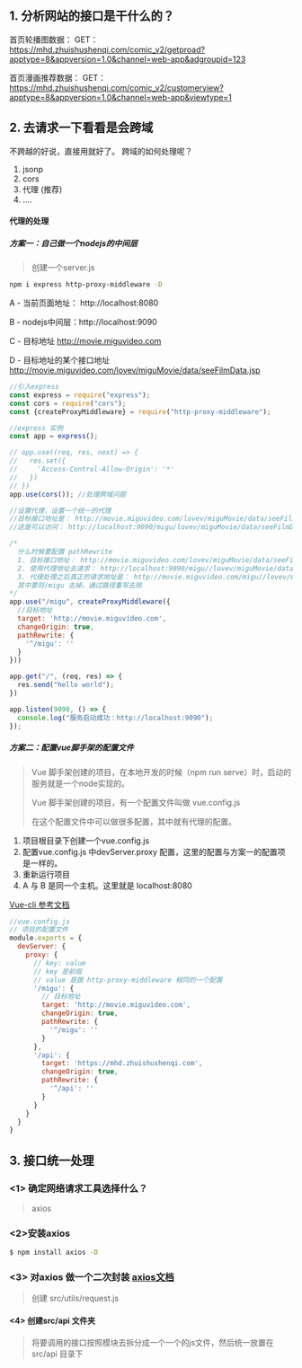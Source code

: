 ## 1. 分析网站的接口是干什么的？

首页轮播图数据：
GET：https://mhd.zhuishushenqi.com/comic_v2/getproad?apptype=8&appversion=1.0&channel=web-app&adgroupid=123

首页漫画推荐数据：
GET：https://mhd.zhuishushenqi.com/comic_v2/customerview?apptype=8&appversion=1.0&channel=web-app&viewtype=1


## 2. 去请求一下看看是会跨域
不跨越的好说，直接用就好了。
跨域的如何处理呢？

1. jsonp
2. cors
3. 代理 (推荐)
4. ....

#### 代理的处理
##### 方案一：自己做一个nodejs的中间层

> 创建一个server.js

```bash
npm i express http-proxy-middleware -D
```

A - 当前页面地址： http://localhost:8080

B - nodejs中间层：http://localhost:9090

C - 目标地址      http://movie.miguvideo.com

D - 目标地址的某个接口地址   http://movie.miguvideo.com/lovev/miguMovie/data/seeFilmData.jsp

```javascript
//引入express
const express = require("express");
const cors = require("cors");
const {createProxyMiddleware} = require("http-proxy-middleware");

//express 实例
const app = express();

// app.use((req, res, next) => {
//   res.set({
//     'Access-Control-Allow-Origin': '*'
//   })
// })
app.use(cors()); //处理跨域问题

//设置代理，设置一个统一的代理
//目标接口地址是： http://movie.miguvideo.com/lovev/miguMovie/data/seeFilmData.jsp
//这是可以访问： http://localhost:9090/migu/lovev/miguMovie/data/seeFilmData.jsp

/*
  什么时候要配置 pathRewrite
  1. 目标接口地址： http://movie.miguvideo.com/lovev/miguMovie/data/seeFilmData.jsp
  2. 使用代理地址去请求： http://localhost:9090/migu//lovev/miguMovie/data/seeFilmData.jsp
  3. 代理处理之后真正的请求地址是： http://movie.miguvideo.com/migu//lovev/miguMovie/data/seeFilmData.jsp
  其中要将/migu 去掉，通过路径重写去除
*/
app.use("/migu", createProxyMiddleware({
  //目标地址
  target: 'http://movie.miguvideo.com',
  changeOrigin: true,
  pathRewrite: {
    '^/migu': ''
  }
}))

app.get("/", (req, res) => {
  res.send("hello world");
})

app.listen(9090, () => {
  console.log("服务启动成功：http://localhost:9090");
});
```

##### 方案二：配置vue脚手架的配置文件

> Vue 脚手架创建的项目，在本地开发的时候（npm run serve）时，启动的服务就是一个node实现的。
>
> Vue 脚手架创建的项目，有一个配置文件叫做 vue.config.js
>
> 在这个配置文件中可以做很多配置，其中就有代理的配置。

1. 项目根目录下创建一个vue.config.js
2. 配置vue.config.js 中devServer.proxy 配置，这里的配置与方案一的配置项是一样的。
3. 重新运行项目
4. A 与 B 是同一个主机。这里就是 localhost:8080

[Vue-cli 参考文档](https://cli.vuejs.org/zh/config/#devserver)

```javascript
//vue.config.js
// 项目的配置文件
module.exports = {
  devServer: {
    proxy: {
      // key: value
      // key 是前缀
      // value 是跟 http-proxy-middleware 相同的一个配置
      '/migu': {
        // 目标地址
        target: 'http://movie.miguvideo.com',
        changeOrigin: true,
        pathRewrite: {
          '^/migu': ''
        }
      },
      '/api': {
        target: 'https://mhd.zhuishushenqi.com',
        changeOrigin: true,
        pathRewrite: {
          '^/api': ''
        }
      }
    }
  }
}
```

## 3. 接口统一处理

### <1> 确定网络请求工具选择什么？

> axios

### <2>安装axios

```bash
$ npm install axios -D
```

### <3> 对axios 做一个二次封装 [axios文档](https://www.kancloud.cn/yunye/axios/234845)

> 创建 src/utils/request.js

#### <4> 创建src/api 文件夹

> 将要调用的接口按照模块去拆分成一个一个的js文件，然后统一放置在 src/api 目录下

